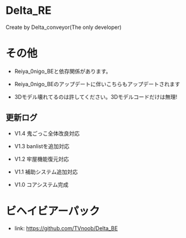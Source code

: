 # Delta_RE
Create by Delta_conveyor(The only developer)

# その他

- Reiya_0nigo_BEと依存関係があります。

- Reiya_0nigo_BEのアップデートに伴いこちらもアップデートされます

- 3Dモデル壊れてるのは許してください。3Dモデルコードだけは無理!

## 更新ログ

- V1.4 鬼ごっこ全体改良対応

- V1.3 banlistを追加対応

- V1.2 牢屋機能復元対応 

- V1.1 補助システム追加対応

- V1.0 コアシステム完成 


# ビヘイビアーパック
- link: https://github.com/TVnoob/Delta_BE
